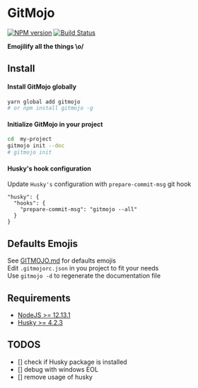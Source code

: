 # GitMojo

[![NPM version][npm-version-img]][npm-url]
[![Build Status][travis-status-img]][travis-url]

**Emojilify all the things \o/**

## Install

#### Install GitMojo globally

```bash
yarn global add gitmojo
# or npm install gitmojo -g
```

#### Initialize GitMojo in your project

```bash
cd  my-project
gitmojo init --doc
# gitmojo init
```

#### Husky's hook configuration

Update `Husky's` configuration with `prepare-commit-msg` git hook

```
"husky": {
  "hooks": {
    "prepare-commit-msg": "gitmojo --all"
  }
}
```

## Defaults Emojis

See [GITMOJO.md](./GITMOJO.md) for defaults emojis<br>
Edit `.gitmojorc.json` in you project to fit your needs<br>
Use `gitmojo -d` to regenerate the documentation file

## Requirements

- [NodeJS >= 12.13.1](https://www.nodejs.org/api)
- [Husky >= 4.2.3](https://www.npmjs.com/package/husky)

## TODOS

- [] check if Husky package is installed
- [] debug with windows EOL
- [] remove usage of husky

[npm-url]: https://npmjs.org/package/gitmojo
[npm-version-img]: http://img.shields.io/npm/v/gitmojo.svg?style=flat-square
[travis-url]: (https://travis-ci.org/sixertoy/gitmojo)
[travis-status-img]: (https://travis-ci.org/sixertoy/gitmojo.svg?branch=master)
